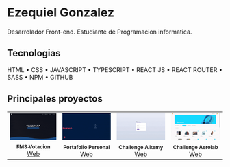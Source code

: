 
# Ezequiel Gonzalez

Desarrolador Front-end.
Estudiante de Programacion informatica.


## Tecnologias

HTML • CSS • JAVASCRIPT • TYPESCRIPT • REACT JS • REACT ROUTER • SASS • NPM • GITHUB

## Principales proyectos
<table>
  <tr>
    <td align="center">
      <a href="#">
        <img src="./assets/fmsvotacionv2.gif" width="300px;" alt="Foto do Iuri Silva no GitHub"/><br>
        <sub>
          <b>FMS Votacion</b>
        </sub><br/>
        <a href="https://fmsvotacion.com" target="_blank">Web </a>
      </a>
    </td>
    <td align="center">
      <a href="#">
        <img src="./assets/portafolio.gif" width="300px;" alt="Foto do Marcelo Santos"/><br>
        <sub>
          <b>Portafolio Personal</b>
        </sub><br/>
        <a href="https://ezegonzalez912.github.io/portafolio/" target="_blank">Web </a>
      </a>
    </td>
    <td align="center">
      <a href="#">
        <img src="./assets/alkemy-challenge.gif" width="300px;" alt="Foto da Vanessa Swerts"/><br>
        <sub>
          <b>Challenge Alkemy</b>
        </sub><br/>
        <a href="https://ezegonzalez912.github.io/challenge-alkemy/#/" target="_blank">Web </a>
      </a>
    </td>
    <td align="center">
      <a href="#">
        <img src="./assets/aerolab-challenge.gif" width="300px;" alt="Foto da Vanessa Swerts"/><br>
        <sub>
          <b>Challenge Aerolab</b>
        </sub><br/>
        <a href="https://ezegonzalez912.github.io/challenge-aerolab/#/" target="_blank">Web </a>
      </a>
    </td>
  </tr>
</table>
